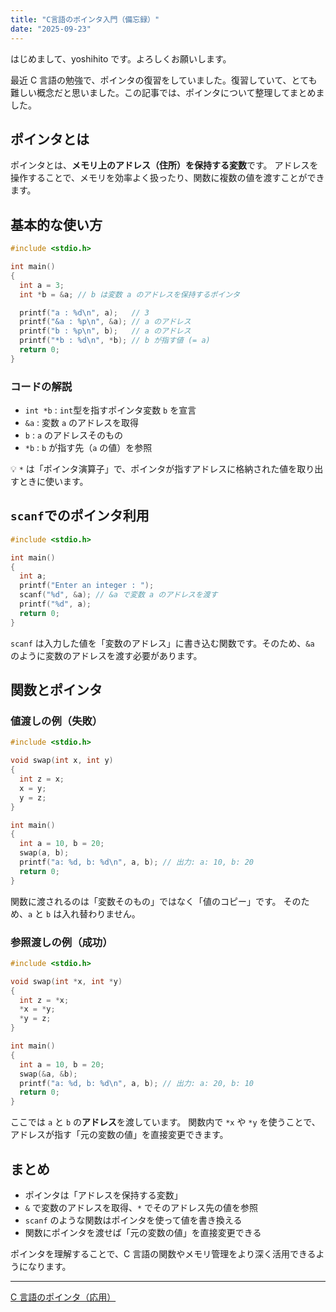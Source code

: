 ```yaml
---
title: "C言語のポインタ入門（備忘録）"
date: "2025-09-23"
---
```


はじめまして、yoshihito です。よろしくお願いします。

最近 C 言語の勉強で、ポインタの復習をしていました。復習していて、とても難しい概念だと思いました。この記事では、ポインタについて整理してまとめました。

## ポインタとは

ポインタとは、**メモリ上のアドレス（住所）を保持する変数**です。
アドレスを操作することで、メモリを効率よく扱ったり、関数に複数の値を渡すことができます。

## 基本的な使い方

```c
#include <stdio.h>

int main()
{
  int a = 3;
  int *b = &a; // b は変数 a のアドレスを保持するポインタ

  printf("a : %d\n", a);   // 3
  printf("&a : %p\n", &a); // a のアドレス
  printf("b : %p\n", b);   // a のアドレス
  printf("*b : %d\n", *b); // b が指す値 (= a)
  return 0;
}
```

### コードの解説

- `int *b` : `int`型を指すポインタ変数 `b` を宣言
- `&a` : 変数 `a` のアドレスを取得
- `b` : `a` のアドレスそのもの
- `*b` : `b` が指す先（`a` の値）を参照

💡 `*` は「ポインタ演算子」で、ポインタが指すアドレスに格納された値を取り出すときに使います。

## `scanf`でのポインタ利用

```c
#include <stdio.h>

int main()
{
  int a;
  printf("Enter an integer : ");
  scanf("%d", &a); // &a で変数 a のアドレスを渡す
  printf("%d", a);
  return 0;
}
```

`scanf` は入力した値を「変数のアドレス」に書き込む関数です。そのため、`&a` のように変数のアドレスを渡す必要があります。

## 関数とポインタ

### 値渡しの例（失敗）

```c
#include <stdio.h>

void swap(int x, int y)
{
  int z = x;
  x = y;
  y = z;
}

int main()
{
  int a = 10, b = 20;
  swap(a, b);
  printf("a: %d, b: %d\n", a, b); // 出力: a: 10, b: 20
  return 0;
}
```

関数に渡されるのは「変数そのもの」ではなく「値のコピー」です。
そのため、`a` と `b` は入れ替わりません。

### 参照渡しの例（成功）

```c
#include <stdio.h>

void swap(int *x, int *y)
{
  int z = *x;
  *x = *y;
  *y = z;
}

int main()
{
  int a = 10, b = 20;
  swap(&a, &b);
  printf("a: %d, b: %d\n", a, b); // 出力: a: 20, b: 10
  return 0;
}
```

ここでは `a` と `b` の**アドレス**を渡しています。
関数内で `*x` や `*y` を使うことで、アドレスが指す「元の変数の値」を直接変更できます。

## まとめ

- ポインタは「アドレスを保持する変数」
- `&` で変数のアドレスを取得、`*` でそのアドレス先の値を参照
- `scanf` のような関数はポインタを使って値を書き換える
- 関数にポインタを渡せば「元の変数の値」を直接変更できる

ポインタを理解することで、C 言語の関数やメモリ管理をより深く活用できるようになります。

---

[C 言語のポインタ（応用）](/blog/post2)
